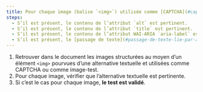 ```yaml
---
title: Pour chaque image (balise `<img>`) utilisée comme [CAPTCHA](#captcha) ou comme [image-test](#image-test), ayant une [alternative textuelle](#alternative-textuelle-image), cette alternative est-elle pertinente ?
steps:
  - S’il est présent, le contenu de l’attribut `alt` est pertinent.
  - S’il est présent, le contenu de l’attribut `title` est pertinent.
  - S’il est présent, le contenu de l’attribut WAI-ARIA `aria-label` est pertinent.
  - S’il est présent, le [passage de texte](#passage-de-texte-lie-par-aria-labelledby-ou-aria-describedby) associé via l’attribut WAI-ARIA `aria-labelledby` est pertinent.
---
```


1. Retrouver dans le document les images structurées au moyen d’un élément `<img>` pourvues d’une alternative textuelle et utilisées comme CAPTCHA ou comme image-test.
2. Pour chaque image, vérifier que l’alternative textuelle est pertinente.
3. Si c’est le cas pour chaque image, **le test est validé**.
